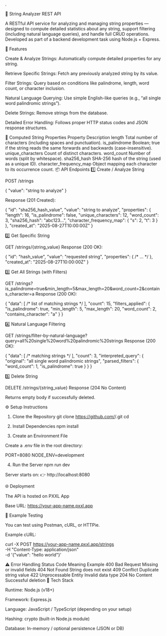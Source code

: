 .

🧩 String Analyzer REST API

A RESTful API service for analyzing and managing string properties — designed to compute detailed statistics about any string, support filtering (including natural language queries), and handle full CRUD operations.
Developed as part of a backend development task using Node.js + Express.

🚀 Features

Create & Analyze Strings: Automatically compute detailed properties for any string.

Retrieve Specific Strings: Fetch any previously analyzed string by its value.

Filter Strings: Query based on conditions like palindrome, length, word count, or character inclusion.

Natural Language Querying: Use simple English-like queries (e.g., “all single word palindromic strings”).

Delete Strings: Remove strings from the database.

Detailed Error Handling: Follows proper HTTP status codes and JSON response structures.

🧠 Computed String Properties
Property	Description
length	Total number of characters (including spaces and punctuation).
is_palindrome	Boolean; true if the string reads the same forwards and backwards (case-insensitive).
unique_characters	Count of distinct characters.
word_count	Number of words (split by whitespace).
sha256_hash	SHA-256 hash of the string (used as a unique ID).
character_frequency_map	Object mapping each character to its occurrence count.
📦 API Endpoints
1️⃣ Create / Analyze String

POST /strings

{
  "value": "string to analyze"
}


Response (201 Created):

{
  "id": "sha256_hash_value",
  "value": "string to analyze",
  "properties": {
    "length": 16,
    "is_palindrome": false,
    "unique_characters": 12,
    "word_count": 3,
    "sha256_hash": "abc123...",
    "character_frequency_map": { "s": 2, "t": 3 }
  },
  "created_at": "2025-08-27T10:00:00Z"
}

2️⃣ Get Specific String

GET /strings/{string_value}
Response (200 OK):

{
  "id": "hash_value",
  "value": "requested string",
  "properties": { /* ... */ },
  "created_at": "2025-08-27T10:00:00Z"
}

3️⃣ Get All Strings (with Filters)

GET /strings?is_palindrome=true&min_length=5&max_length=20&word_count=2&contains_character=a
Response (200 OK):

{
  "data": [ /* list of matching strings */ ],
  "count": 15,
  "filters_applied": {
    "is_palindrome": true,
    "min_length": 5,
    "max_length": 20,
    "word_count": 2,
    "contains_character": "a"
  }
}

4️⃣ Natural Language Filtering

GET /strings/filter-by-natural-language?query=all%20single%20word%20palindromic%20strings
Response (200 OK):

{
  "data": [ /* matching strings */ ],
  "count": 3,
  "interpreted_query": {
    "original": "all single word palindromic strings",
    "parsed_filters": {
      "word_count": 1,
      "is_palindrome": true
    }
  }
}

5️⃣ Delete String

DELETE /strings/{string_value}
Response (204 No Content)

Returns empty body if successfully deleted.

⚙️ Setup Instructions
1. Clone the Repository
git clone https://github.com/<your-username>/<your-repo>.git
cd <your-repo>

2. Install Dependencies
npm install

3. Create an Environment File

Create a .env file in the root directory:

PORT=8080
NODE_ENV=development

4. Run the Server
npm run dev


Server starts on:
👉 http://localhost:8080

🌐 Deployment

The API is hosted on PXXL App

Base URL: https://your-app-name.pxxl.app

🧪 Example Testing

You can test using Postman, cURL, or HTTPie.

Example cURL:

curl -X POST https://your-app-name.pxxl.app/strings \
-H "Content-Type: application/json" \
-d '{"value": "hello world"}'

⚠️ Error Handling
Status Code	Meaning	Example
400	Bad Request	Missing or invalid fields
404	Not Found	String does not exist
409	Conflict	Duplicate string value
422	Unprocessable Entity	Invalid data type
204	No Content	Successful deletion
🧰 Tech Stack

Runtime: Node.js (v18+)

Framework: Express.js

Language: JavaScript / TypeScript (depending on your setup)

Hashing: crypto (built-in Node.js module)

Database: In-memory / optional persistence (JSON or DB)